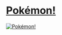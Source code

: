 # [Pokémon!](https://ahomemadepokedex.netlify.app)

[![Pokémon!](https://i.ibb.co/hKZ58gb/venusaur.png)](https://ahomemadepokedex.netlify.app)


